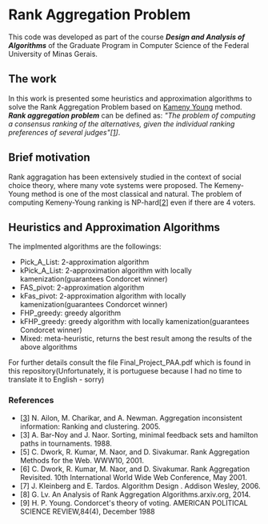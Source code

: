 # Rank Aggregation Problem

This code was developed as part of the course ***Design and Analysis of Algorithms*** of the Graduate Program in Computer Science of the Federal University of Minas Gerais.

## The work

In this work is presented some heuristics and approximation algorithms to solve the Rank Aggregation Problem based on [Kameny Young](https://en.wikipedia.org/wiki/Kemeny%E2%80%93Young_method) method. ***Rank aggregation problem***
can be defined as: *"The problem of computing a consensus ranking of the alternatives, given the individual ranking preferences of several judges"[[1](http://www10.org/cdrom/papers/pdf/p577.pdf)]*.

## Brief motivation
Rank aggragation has been extensively studied in the context of social choice theory, where many vote systems were proposed.
The Kemeny-Young method is one of the most classical and natural. The problem of computing Kemeny-Young ranking is NP-hard[[2](http://www.ime.usp.br/~rbrito/docs/voting/BF00303169.pdf)] even if there are 4 voters.

## Heuristics and Approximation Algorithms
The implmented algorithms are the followings:
- Pick_A_List: 2-approximation algorithm
- kPick_A_List: 2-approximation algorithm with locally kamenization(guarantees Condorcet winner)
- FAS_pivot: 2-approximation algorithm
- kFas_pivot: 2-approximation algorithm with locally kamenization(guarantees Condorcet winner)
- FHP_greedy: greedy algorithm
- kFHP_greedy: greedy algorithm with locally kamenization(guarantees Condorcet winner)
- Mixed: meta-heuristic, returns the best result among the results of the above algorithms

For further details consult the file Final_Project_PAA.pdf which is found in this repository(Unfortunately, it is portuguese because I had no time to translate it to English - sorry)

### References
- [[3](http://dimacs.rutgers.edu/~alantha/papers2/acn05conf.pdf)] N.  Ailon,  M.  Charikar,  and  A.  Newman.   Aggregation  inconsistent  information:  Ranking and clustering.  2005.
- [3] A. Bar-Noy and J. Naor. Sorting, minimal feedback sets and hamilton paths in tournaments. 1988.
- [5] C. Dwork, R. Kumar, M. Naor, and D. Sivakumar. Rank Aggregation Methods for the Web. WWW10, 2001.
- [6] C.  Dwork,  R.  Kumar,  M.  Naor,  and  D.  Sivakumar. Rank  Aggregation  Revisited. 10th International World Wide Web Conference, May 2001.
- [7] J. Kleinberg and E. Tardos. Algorithm Design .  Addison Wesley, 2006.
- [8] G. Lv. An Analysis of Rank Aggregation Algorithms.arxiv.org, 2014.
- [9] H. P. Young. Condorcet's theory of voting. AMERICAN POLITICAL SCIENCE REVIEW,84(4), December 1988
